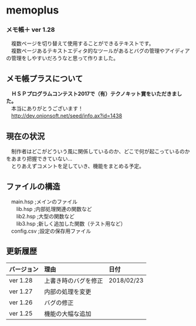 ﻿# memoplus
### メモ帳＋ ver 1.28

　複数ページを切り替えて使用することができるテキストです。  
　複数ページあるテキストエディタ的なツールがあるとバグの管理やアイディアの管理をしやすいだろうなと思って作りました。  

## メモ帳プラスについて  
　**ＨＳＰプログラムコンテスト2017で（有）テクノキット賞をいただきました。**  
　本当にありがとうございます！  
　http://dev.onionsoft.net/seed/info.ax?id=1438  
 
## 現在の状況  
　制作者はどこがどういう風に関係しているのか、どこで何が起こっているのかをあまり把握できていない...  
　とりあえずコメントを足していき、機能をまとめる予定。  
 
## ファイルの構造  
　main.hsp    ;メインのファイル  
　　lib.hsp   ;内部処理関連の関数など  
　　lib2.hsp  ;大型の関数など  
　　lib3.hsp  ;新しく追加した関数（テスト用など）  
　config.csv  ;設定の保存用ファイル  

## 更新履歴  
|バージョン|理由|日付|  
|:---------|:---------|:---------|  
|ver 1.28|上書き時のバグを修正|2018/02/23|  
|ver 1.27|内部の処理を変更||  
|ver 1.26|バグの修正||  
|ver 1.25|機能の大幅な追加||  

